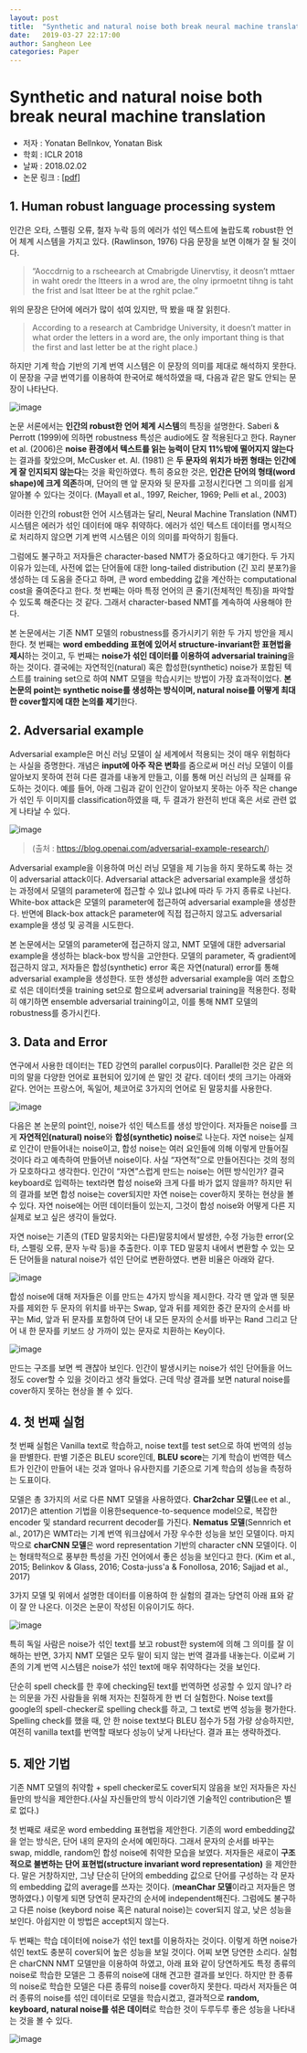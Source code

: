 ```yaml
---
layout: post
title:  "Synthetic and natural noise both break neural machine translation 정리"
date:   2019-03-27 22:17:00
author: Sangheon Lee
categories: Paper
---
```


# Synthetic and natural noise both break neural machine translation
 - 저자 : Yonatan Bellnkov, Yonatan Bisk
 - 학회 : ICLR 2018
 - 날짜 : 2018.02.02
 - 논문 링크 : [[pdf]](https://arxiv.org/pdf/1711.02173)

## 1. Human robust language processing system
인간은 오타, 스펠링 오류, 철자 누락 등의 에러가 섞인 텍스트에 놀랍도록 robust한 언어 체계 시스템을 가지고 있다. (Rawlinson, 1976) 다음 문장을 보면 이해가 잘 될 것이다.

>“Aoccdrnig to a rscheearch at Cmabrigde Uinervtisy, it deosn’t mttaer in waht oredr the ltteers in a wrod are, the olny iprmoetnt tihng is taht the frist and lsat ltteer be at the rghit pclae.”

위의 문장은 단어에 에러가 많이 섞여 있지만, 딱 봤을 때 잘 읽힌다.
>According to a research at Cambridge University, it doesn’t matter in what order the letters in a word are, the only important thing is that the first and last letter be at the right place.)

하지만 기계 학습 기반의 기계 번역 시스템은 이 문장의 의미를 제대로 해석하지 못한다. 이 문장을 구글 번역기를 이용하여 한국어로 해석하였을 때, 다음과 같은 말도 안되는 문장이 나타난다.

![image](https://user-images.githubusercontent.com/26705935/40490565-ce639ea8-5fa6-11e8-92b1-83ff1c3d7921.png)

논문 서론에서는 **인간의 robust한 언어 체계 시스템**의 특징을 설명한다. Saberi & Perrott (1999)에 의하면 robustness 특성은 audio에도 잘 적용된다고 한다. Rayner et al. (2006)은 **noise 환경에서 텍스트를 읽는 능력이 단지 11%밖에 떨어지지 않는다**는 결과를 찾았으며, McCusker et. Al. (1981) 은 **두 문자의 위치가 바뀐 형태는 인간에게 잘 인지되지 않는다**는 것을 확인하였다. 특히 중요한 것은, **인간은 단어의 형태(word shape)에 크게 의존**하며, 단어의 맨 앞 문자와 뒷 문자를 고정시킨다면 그 의미를 쉽게 알아볼 수 있다는 것이다. (Mayall et al., 1997, Reicher, 1969; Pelli et al., 2003)

이러한 인간의 robust한 언어 시스템과는 달리, Neural Machine Translation (NMT) 시스템은 에러가 섞인 데이터에 매우 취약하다. 에러가 섞인 텍스트 데이터를 명시적으로 처리하지 않으면 기계 번역 시스템은 이의 의미를 파악하기 힘들다.

그럼에도 불구하고 저자들은 character-based NMT가 중요하다고 얘기한다. 두 가지 이유가 있는데, 사전에 없는 단어들에 대한 long-tailed distribution (긴 꼬리 분포?)을 생성하는 데 도움을 준다고 하며, 큰 word embedding 값을 계산하는 computational cost을 줄여준다고 한다. 첫 번째는 아마 특정 언어의 큰 줄기(전체적인 특징)을 파악할 수 있도록 해준다는 것 같다. 그래서 character-based NMT를 계속하여 사용해야 한다.

본 논문에서는 기존 NMT 모델의 robustness를 증가시키기 위한 두 가지 방안을 제시한다. 첫 번째는 **word embedding 표현에 있어서 structure-invariant한 표현법을 제시**하는 것이고, 두 번째는 **noise가 섞인 데이터를 이용하여 adversarial training**을 하는 것이다. 결국에는 자연적인(natural) 혹은 합성한(synthetic) noise가 포함된 텍스트를 training set으로 하여 NMT 모델을 학습시키는 방법이 가장 효과적이었다. **본 논문의 point는 synthetic noise를 생성하는 방식이며, natural noise를 어떻게 최대한 cover할지에 대한 논의를 제기**한다.

## 2. Adversarial example
 Adversarial example은 머신 러닝 모델이 실 세계에서 적용되는 것이 매우 위험하다는 사실을 증명한다. 개념은 **input에 아주 작은 변화**를 줌으로써 머신 러닝 모델이 이를 알아보지 못하여 전혀 다른 결과를 내놓게 만들고, 이를 통해 머신 러닝의 큰 실패를 유도하는 것이다. 예를 들어, 아래 그림과 같이 인간이 알아보지 못하는 아주 작은 change가 섞인 두 이미지를 classification하였을 때, 두 결과가 완전히 반대 혹은 서로 관련 없게 나타날 수 있다.

![image](https://user-images.githubusercontent.com/26705935/40494041-e95a0776-5fae-11e8-93ea-eab617f6dfdc.png)

> (출처 : https://blog.openai.com/adversarial-example-research/)

 Adversarial example을 이용하여 머신 러닝 모델을 제 기능을 하지 못하도록 하는 것이 adversarial attack이다. Adversarial attack은 adversarial example을 생성하는 과정에서 모델의 parameter에 접근할 수 있냐 없냐에 따라 두 가지 종류로 나뉜다. White-box attack은 모델의 parameter에 접근하여 adversarial example을 생성한다. 반면에 Black-box attack은 parameter에 직접 접근하지 않고도 adversarial example을 생성 및 공격을 시도한다.

 본 논문에서는 모델의 parameter에 접근하지 않고, NMT 모델에 대한 adversarial example을 생성하는 black-box 방식을 고안한다. 모델의 parameter, 즉 gradient에 접근하지 않고, 저자들은 합성(synthetic) error 혹은 자연(natural) error를 통해 adversarial example을 생성한다. 또한 생성한 adversarial example을 여러 조합으로 섞은 데이터셋을 training set으로 함으로써 adversarial training을 적용한다. 정확히 얘기하면 ensemble adversarial training이고, 이를 통해 NMT 모델의 robustness를 증가시킨다.

## 3. Data and Error
 연구에서 사용한 데이터는 TED 강연의 parallel corpus이다. Parallel한 것은 같은 의미의 말을 다양한 언어로 표현되어 있기에 쓴 말인 것 같다. 데이터 셋의 크기는 아래와 같다. 언어는 프랑스어, 독일어, 체코어로 3가지의 언어로 된 말뭉치를 사용한다.

![image](https://user-images.githubusercontent.com/26705935/40494148-2194268a-5faf-11e8-97e3-2da9031a7246.png)

 다음은 본 논문의 point인, noise가 섞인 텍스트를 생성 방안이다. 저자들은 noise를 크게 **자연적인(natural) noise**와 **합성(synthetic) noise**로 나눈다. 자연 noise는 실제로 인간이 만들어내는 noise이고, 합성 noise는 여러 요인들에 의해 이렇게 만들어질 것이다 라고 예측하여 만들어낸 noise이다. 사실 “자연적”으로 만들어진다는 것의 정의가 모호하다고 생각한다. 인간이 “자연”스럽게 만드는 noise는 어떤 방식인가? 결국 keyboard로 입력하는 text라면 합성 noise와 크게 다를 바가 없지 않을까? 하지만 뒤의 결과를 보면 합성 noise는 cover되지만 자연 noise는 cover하지 못하는 현상을 볼 수 있다. 자연 noise에는 어떤 데이터들이 있는지, 그것이 합성 noise와 어떻게 다른 지 실제로 보고 싶은 생각이 들었다.

 자연 noise는 기존의 (TED 말뭉치와는 다른)말뭉치에서 발생한, 수정 가능한 error(오타, 스펠링 오류, 문자 누락 등)을 추출한다. 이후 TED 말뭉치 내에서 변환할 수 있는 모든 단어들을 natural noise가 섞인 단어로 변환하였다. 변환 비율은 아래와 같다.

![image](https://user-images.githubusercontent.com/26705935/40494197-3d7c8414-5faf-11e8-8680-46f28b4a7314.png)

합성 noise에 대해 저자들은 이를 만드는 4가지 방식을 제시한다. 각각 맨 앞과 맨 뒷문자를 제외한 두 문자의 위치를 바꾸는 Swap, 앞과 뒤를 제외한 중간 문자의 순서를 바꾸는 Mid, 앞과 뒤 문자를 포함하여 단어 내 모든 문자의 순서를 바꾸는 Rand 그리고 단어 내 한 문자를 키보드 상 가까이 있는 문자로 치환하는 Key이다.

![image](https://user-images.githubusercontent.com/26705935/40494212-47211246-5faf-11e8-9ddc-f17b40a3f939.png)

 만드는 구조를 보면 썩 괜찮아 보인다. 인간이 발생시키는 noise가 섞인 단어들을 어느정도 cover할 수 있을 것이라고 생각 들었다. 근데 막상 결과를 보면 natural noise를 cover하지 못하는 현상을 볼 수 있다.

## 4. 첫 번째 실험
첫 번째 실험은 Vanilla text로 학습하고, noise text를 test set으로 하여 번역의 성능을 판별한다. 판별 기준은 BLEU score인데, **BLEU score**는 기계 학습이 번역한 텍스트가 인간이 만들어 내는 것과 얼마나 유사한지를 기준으로 기계 학습의 성능을 측정하는 도표이다.

모델은 총 3가지의 서로 다른 NMT 모델을 사용하였다. **Char2char 모델**(Lee et al., 2017)은 attention 기법을 이용한sequence-to-sequence model으로, 복잡한 encoder 및 standard recurrent decoder를 가진다. **Nematus 모델**(Sennrich et al., 2017)은 WMT라는 기계 번역 워크샵에서 가장 우수한 성능을 보인 모델이다. 마지막으로 **charCNN 모델**은 word representation 기반의 character cNN 모델이다. 이는 형태학적으로 풍부한 특성을 가진 언어에서 좋은 성능을 보인다고 한다. (Kim et al., 2015; Belinkov & Glass, 2016; Costa-juss'a & Fonollosa, 2016; Sajjad et al., 2017)

3가지 모델 및 위에서 설명한 데이터를 이용하여 한 실험의 결과는 당연히 아래 표와 같이 잘 안 나온다. 이것은 논문이 작성된 이유이기도 하다.

![image](https://user-images.githubusercontent.com/26705935/40530594-5aec8f78-6034-11e8-82cc-66cb918270f1.png)

특히 독일 사람은 noise가 섞인 text를 보고 robust한 system에 의해 그 의미를 잘 이해하는 반면, 3가지 NMT 모델은 모두 말이 되지 않는 번역 결과를 내놓는다. 이로써 기존의 기계 번역 시스템은 noise가 섞인 text에 매우 취약하다는 것을 보인다.

단순히 spell check를 한 후에 checking된 text를 번역하면 성공할 수 있지 않나? 라는 의문을 가진 사람들을 위해 저자는 친절하게 한 번 더 실험한다. Noise text를 google의 spell-checker로 spelling check를 하고, 그 text로 번역 성능을 평가한다. Spelling check를 했을 때, 안 한 noise text보다 BLEU 점수가 5점 가량 상승하지만, 여전히 vanilla text를 번역할 때보다 성능이 낮게 나타난다. 결과 표는 생략하겠다.

## 5. 제안 기법

기존 NMT 모델의 취약함 + spell checker로도 cover되지 않음을 보인 저자들은 자신들만의 방식을 제안한다.(사실 자신들만의 방식 이라기엔 기술적인 contribution은 별로 없다.)

첫 번째로 새로운 word embedding 표현법을 제안한다. 기존의 word embedding값을 얻는 방식은, 단어 내의 문자의 순서에 예민하다. 그래서 문자의 순서를 바꾸는 swap, middle, random인 합성 noise에 취약한 모습을 보였다. 저자들은 새로이 **구조적으로 불변하는 단어 표현법(structure invariant word representation)** 을 제안한다. 말은 거창하지만, 그냥 단순히 단어의 embedding 값으로 단어를 구성하는 각 문자의 embedding 값의 average를 쓰자는 것이다. (**meanChar 모델**이라고 저자들은 명명하였다.) 이렇게 되면 당연히 문자간의 순서에 independent해진다. 그럼에도 불구하고 다른 noise (keybord noise 혹은 natural noise)는 cover되지 않고, 낮은 성능을 보인다. 아쉽지만 이 방법은 accept되지 않는다.

두 번째는 학습 데이터에 noise가 섞인 text를 이용하자는 것이다. 이렇게 하면 noise가 섞인 text도 충분히 cover되어 높은 성능을 보일 것이다. 어찌 보면 당연한 소리다. 실험은 charCNN NMT 모델만을 이용하여 하였고, 아래 표와 같이 당연하게도 특정 종류의 noise로 학습한 모델은 그 종류의 noise에 대해 견고한 결과를 보인다. 하지만 한 종류의 noise로 학습한 모델은 다른 종류의 noise를 cover하지 못한다. 따라서 저자들은 여러 종류의 noise를 섞인 데이터로 모델을 학습시켰고, 결과적으로 **random, keyboard, natural noise를 섞은 데이터**로 학습한 것이 두루두루 좋은 성능을 나타내는 것을 볼 수 있다.

![image](https://user-images.githubusercontent.com/26705935/40530635-84953a78-6034-11e8-9c94-fbc021a4f1cb.png)
